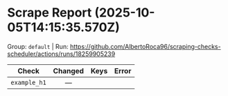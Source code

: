 # Scrape Report (2025-10-05T14:15:35.570Z)

Group: `default`  |  Run: https://github.com/AlbertoRoca96/scraping-checks-scheduler/actions/runs/18259905239

| Check | Changed | Keys | Error |
|---|:---:|:--|:--|
| `example_h1` | — |  |  |
